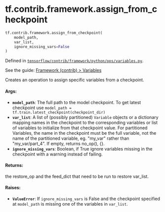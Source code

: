 <div itemscope itemtype="http://developers.google.com/ReferenceObject">
<meta itemprop="name" content="tf.contrib.framework.assign_from_checkpoint" />
</div>

# tf.contrib.framework.assign_from_checkpoint

``` python
tf.contrib.framework.assign_from_checkpoint(
    model_path,
    var_list,
    ignore_missing_vars=False
)
```



Defined in [`tensorflow/contrib/framework/python/ops/variables.py`](https://www.tensorflow.org/code/tensorflow/contrib/framework/python/ops/variables.py).

See the guide: [Framework (contrib) > Variables](../../../../../api_guides/python/contrib.framework.md#Variables)

Creates an operation to assign specific variables from a checkpoint.

#### Args:

* <b>`model_path`</b>: The full path to the model checkpoint. To get latest checkpoint
      use `model_path = tf.train.latest_checkpoint(checkpoint_dir)`
* <b>`var_list`</b>: A list of (possibly partitioned) `Variable` objects
      or a dictionary mapping names in the checkpoint to the
      corresponding variables or list of variables to initialize
      from that checkpoint value. For partitioned Variables, the
      name in the checkpoint must be the full variable, not the
      name of the partitioned variable, eg. "my_var" rather than
      "my_var/part_4". If empty, returns no_op(), {}.
* <b>`ignore_missing_vars`</b>: Boolean, if True ignore variables missing in the
      checkpoint with a warning instead of failing.


#### Returns:

the restore_op and the feed_dict that need to be run to restore var_list.


#### Raises:

* <b>`ValueError`</b>: If `ignore_missing_vars` is False and the checkpoint specified
      at `model_path` is missing one of the variables in `var_list`.